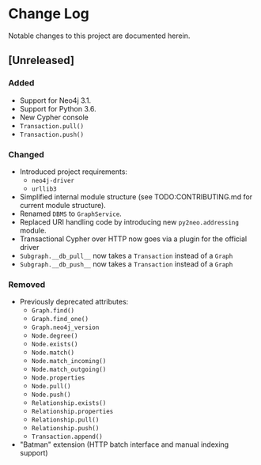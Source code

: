 # Change Log
Notable changes to this project are documented herein.

## [Unreleased]

### Added
- Support for Neo4j 3.1.
- Support for Python 3.6.
- New Cypher console
- `Transaction.pull()`
- `Transaction.push()`

### Changed
- Introduced project requirements:
  - `neo4j-driver`
  - `urllib3`
- Simplified internal module structure (see TODO:CONTRIBUTING.md for current module structure).
- Renamed `DBMS` to `GraphService`.
- Replaced URI handling code by introducing new `py2neo.addressing` module.
- Transactional Cypher over HTTP now goes via a plugin for the official driver
- `Subgraph.__db_pull__` now takes a `Transaction` instead of a `Graph`
- `Subgraph.__db_push__` now takes a `Transaction` instead of a `Graph`

### Removed
- Previously deprecated attributes:
  - `Graph.find()`
  - `Graph.find_one()`
  - `Graph.neo4j_version`
  - `Node.degree()`
  - `Node.exists()`
  - `Node.match()`
  - `Node.match_incoming()`
  - `Node.match_outgoing()`
  - `Node.properties`
  - `Node.pull()`
  - `Node.push()`
  - `Relationship.exists()`
  - `Relationship.properties`
  - `Relationship.pull()`
  - `Relationship.push()`
  - `Transaction.append()`
- "Batman" extension (HTTP batch interface and manual indexing support)

